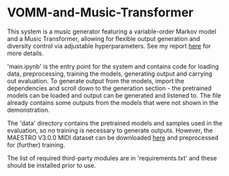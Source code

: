 # VOMM-and-Music-Transformer

This system is a music generator featuring a variable-order Markov model and a Music Transformer, allowing for flexible output generation and diversity control via adjustable hyperparameters. See my report [here](https://docs.google.com/viewer?url=https://raw.githubusercontent.com/mattblessing/VOMM-and-Music-Transformer/refs/heads/main/report.pdf) for more details.

'main.ipynb' is the entry point for the system and contains code for loading data, preprocessing, training the models, generating output and carrying out evaluation. To generate output from the models, import the dependencies and scroll down to the generation section - the pretrained models can be loaded and output can be generated and listened to. The file already contains some outputs from the models that were not shown in the demonstration.

The 'data' directory contains the pretrained models and samples used in the evaluation, so no training is necessary to generate outputs. However, the MAESTRO V3.0.0 MIDI dataset can be downloaded [here](https://magenta.tensorflow.org/datasets/maestro#v300) and preprocessed for (further) training.

The list of required third-party modules are in 'requirements.txt' and these should be installed prior to use.
